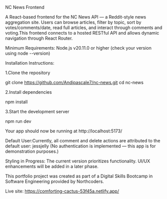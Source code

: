 NC News Frontend



A React-based frontend for the NC News API — a Reddit-style news aggregation site. Users can browse articles, filter by topic, sort by votes/comments/date, read full articles, and interact through comments and voting.This frontend connects to a hosted RESTful API and allows dynamic navigation through React Router.



Minimum Requirements:
Node.js v20.11.0 or higher
(check your version using node --version)

Installation Instructions:

1.Clone the repository

git clone https://github.com/Andipascale7/nc-news.git
cd nc-news

2.Install dependencies

npm install

3.Start the development server

npm run dev

Your app should now be running at http://localhost:5173/


Default User:Currently, all comment and delete actions are attributed to the default user:
jessjelly
(No authentication is implemented — this app is for demonstration purposes.)

Styling in Progress: The current version prioritizes functionality. UI/UX enhancements will be added in a later phase.

This portfolio project was created as part of a Digital Skills Bootcamp in Software Engineering provided by Northcoders.


Live site:
https://comforting-cactus-53f45a.netlify.app/
